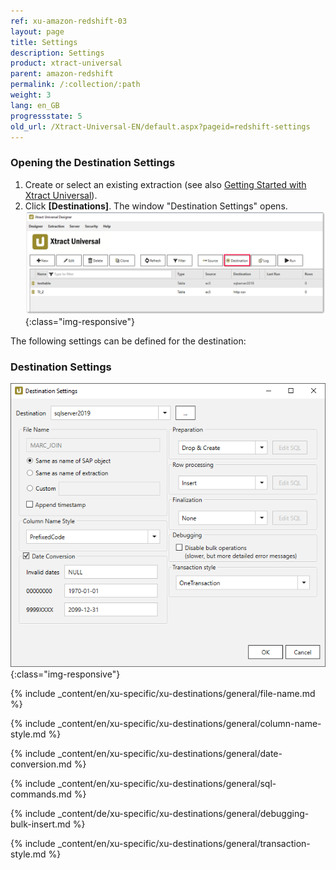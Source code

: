 ```yaml
---
ref: xu-amazon-redshift-03
layout: page
title: Settings
description: Settings
product: xtract-universal
parent: amazon-redshift
permalink: /:collection/:path
weight: 3
lang: en_GB
progressstate: 5
old_url: /Xtract-Universal-EN/default.aspx?pageid=redshift-settings
---
```


### Opening the Destination Settings
1. Create or select an existing extraction (see also [Getting Started with Xtract Universal](../../getting-started/define-a-table-extraction)).
2. Click **[Destinations]**. The window "Destination Settings" opens.
![Destination-settings](/img/content/xu/xu_designer_destination.png){:class="img-responsive"}

The following settings can be defined for the destination:  

### Destination Settings

![ext_spec_set_de_form](/img/content/ext_spec_set_de_form_debug.png){:class="img-responsive"}

{% include _content/en/xu-specific/xu-destinations/general/file-name.md %}

{% include _content/en/xu-specific/xu-destinations/general/column-name-style.md %}

{% include _content/en/xu-specific/xu-destinations/general/date-conversion.md %}

{% include _content/en/xu-specific/xu-destinations/general/sql-commands.md %}

{% include _content/de/xu-specific/xu-destinations/general/debugging-bulk-insert.md %}

{% include _content/en/xu-specific/xu-destinations/general/transaction-style.md %}